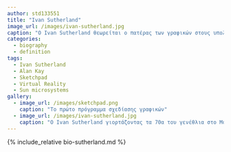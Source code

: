 ```yaml
---
author: std133551
title: "Ivan Sutherland"
image_url: /images/ivan-sutherland.jpg
caption: "O Ivan Sutherland θεωρείται ο πατέρας των γραφικών στους υπολογιστές"
categories:
  - biography
  - definition
tags:
  - Ivan Sutherland
  - Alan Kay
  - Sketchpad
  - Virtual Reality
  - Sun microsystems
gallery:
  - image_url: /images/sketchpad.png
    caption: "Το πρώτο πρόγραμμα σχεδίασης γραφικών"
  - image_url: /images/ivan-sutherland.jpg
    caption: "O Ivan Sutherland γιορτάζοντας τα 70α του γενέθλια στο Μουσείο Ιστορίας Υπολογιστών"
---
```


{% include_relative bio-sutherland.md %}
